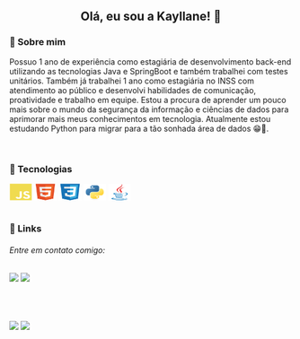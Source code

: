 <div align="center">

  ## Olá, eu sou a Kayllane! 👋
</div>


<div>

### 🚀 Sobre mim
<p>Possuo 1 ano de experiência como estagiária de desenvolvimento back-end utilizando as tecnologias Java e SpringBoot e também trabalhei com testes unitários. Também já trabalhei 1 ano como estagiária no INSS com atendimento ao público e desenvolvi habilidades de comunicação, proatividade e trabalho em equipe. Estou a procura de aprender um pouco mais sobre o mundo da segurança da informação e ciências de dados para aprimorar mais meus conhecimentos em tecnologia. Atualmente estou estudando Python para migrar para a tão sonhada área de dados 😁🎲.</p>
</div>



<div style="display: inline_block"><br>

### 🔗 Tecnologias
  <img align="center" alt="Js" height="30" width="40" src="https://raw.githubusercontent.com/devicons/devicon/master/icons/javascript/javascript-plain.svg">
  <img align="center" alt="HTML" height="30" width="40" src="https://raw.githubusercontent.com/devicons/devicon/master/icons/html5/html5-original.svg">
  <img align="center" alt="CSS" height="30" width="40" src="https://raw.githubusercontent.com/devicons/devicon/master/icons/css3/css3-original.svg">
  <img align="center" alt="Python" height="30" width="40" src="https://raw.githubusercontent.com/devicons/devicon/master/icons/python/python-original.svg">
  <img align="center" alt="Java" height="30" width="40" src="https://raw.githubusercontent.com/devicons/devicon/master/icons/java/java-original.svg">
</div>

<br>


<div> 

### 🔗 Links
<h6>Entre em contato comigo:<h6>
<div style="display: inline_block">
    <a href = "mailto:kayllanegfpina@gmail.com"><img src="https://img.shields.io/badge/-Gmail-%23333?style=for-the-badge&logo=gmail&logoColor=red" target="_blank"></a>
    <a href="https://www.linkedin.com/in/kayllane-pina" target="_blank"><img src="https://img.shields.io/badge/-LinkedIn-%230077B5?style=for-the-badge&logo=linkedin&logoColor=white" target="_blank"></a> 
</div>
</div>

<br>


<div style="display: inline_block"><br>
    <img height="150em" src="https://github-readme-stats.vercel.app/api?username=KayllaneGPina&show_icons=true&theme=radical"/>
    <img height="150em" src="https://github-readme-stats.vercel.app/api/top-langs/?username=KayllaneGPina&hide_progress=true&theme=dracula"/>
</div>

